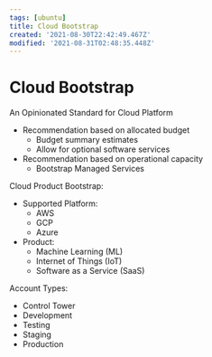 ```yaml
---
tags: [ubuntu]
title: Cloud Bootstrap
created: '2021-08-30T22:42:49.467Z'
modified: '2021-08-31T02:48:35.448Z'
---
```


# Cloud Bootstrap

An Opinionated Standard for Cloud Platform
  - Recommendation based on allocated budget
    - Budget summary estimates
    - Allow for optional software services
  - Recommendation based on operational capacity
    - Bootstrap Managed Services

Cloud Product Bootstrap:
- Supported Platform:
  - AWS
  - GCP
  - Azure
- Product:
  - Machine Learning (ML)
  - Internet of Things (IoT)
  - Software as a Service (SaaS)

Account Types:
- Control Tower
- Development
- Testing
- Staging
- Production

